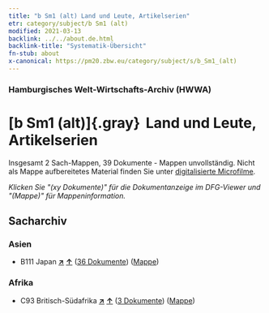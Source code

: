 ```yaml
---
title: "b Sm1 (alt) Land und Leute, Artikelserien"
etr: category/subject/b Sm1 (alt)
modified: 2021-03-13
backlink: ../../about.de.html
backlink-title: "Systematik-Übersicht"
fn-stub: about
x-canonical: https://pm20.zbw.eu/category/subject/s/b_Sm1_(alt)
---
```


### Hamburgisches Welt-Wirtschafts-Archiv (HWWA)
# [b Sm1 (alt)]{.gray}&#8201; Land und Leute, Artikelserien&#160; 




Insgesamt 2 Sach-Mappen, 39 Dokumente - Mappen unvollständig.
Nicht als Mappe aufbereitetes Material finden Sie unter [digitalisierte Microfilme](/film/h1_sh.de.html).

_Klicken Sie "(xy Dokumente)" für die Dokumentanzeige im DFG-Viewer und "(Mappe)" für Mappeninformation._

## Sacharchiv




### Asien

- B111 Japan [**&nearr;**](../../../geo/i/141272/about.de.html "Japan (alle Mappen)") [**&uarr;**](../../../geo/about.de.html#B111 "Ländersystematik") (<a href="https://pm20.zbw.eu/dfgview/sh/141272,144198" title="über: Japan : Land und Leute, Artikelserien" target="_blank">36 Dokumente</a>) ([Mappe](../../../../folder/sh/1412xx/141272/1441xx/144198/about.de.html))

### Afrika

- C93 Britisch-Südafrika [**&nearr;**](../../../geo/i/141454/about.de.html "Britisch-Südafrika (alle Mappen)") [**&uarr;**](../../../geo/about.de.html#C93 "Ländersystematik") (<a href="https://pm20.zbw.eu/dfgview/sh/141454,144198" title="über: Britisch-Südafrika : Land und Leute, Artikelserien" target="_blank">3 Dokumente</a>) ([Mappe](../../../../folder/sh/1414xx/141454/1441xx/144198/about.de.html))


